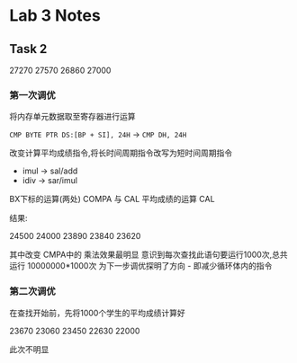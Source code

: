 # Lab 3 Notes

## Task 2

27270
27570
26860
27000

### 第一次调优

将内存单元数据取至寄存器进行运算

`CMP BYTE PTR DS:[BP + SI], 24H`
->
`CMP DH, 24H`

改变计算平均成绩指令,将长时间周期指令改写为短时间周期指令

-   imul -> sal/add
-   idiv -> sar/imul

BX下标的运算(两处) COMPA 与 CAL
平均成绩的运算 CAL

结果:

24500
24000
23890
23840
23620

其中改变 CMPA中的 乘法效果最明显
意识到每次查找此语句要运行1000次,总共运行 10000000*1000次
为下一步调优探明了方向 - 即减少循环体内的指令

### 第二次调优

在查找开始前，先将1000个学生的平均成绩计算好

23670
23060
23450
22630
22000

此次不明显
